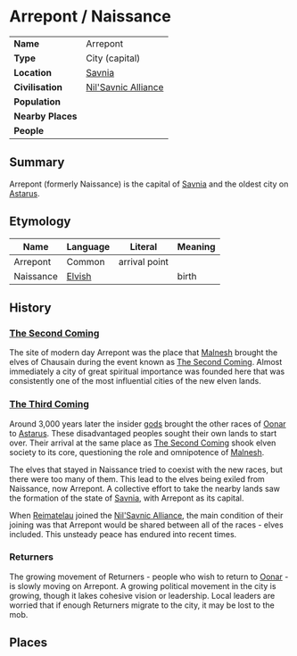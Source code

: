 # Arrepont / Naissance

|||
| --- | --- |
| **Name** | Arrepont | place.4
| **Type** | City (capital) |
| **Location** | [Savnia](../../civilisations/nilsavnic-alliance/states/savnia.md) |
| **Civilisation** | [Nil'Savnic Alliance](../../civilisations/nilsavnic-alliance/nilsavnic-alliance.md) |
| **Population** | |
| **Nearby Places** | |
| **People** | |

## Summary

Arrepont (formerly Naissance) is the capital of [Savnia](../../civilisations/nilsavnic-alliance/states/savnia.md) and the oldest city on [Astarus](../../celestial-objects/astarus.md).

## Etymology

| Name | Language | Literal | Meaning | 
| --- | --- | --- | --- |
| Arrepont | Common | arrival point ||
| Naissance | [Elvish](../../languages/elvish.md) || birth |

## History

### [The Second Coming](../../history/events/the-second-coming.md)

The site of modern day Arrepont was the place that [Malnesh](../../gods/deities/malnesh.md) brought the elves of Chausain during the event known as [The Second Coming](../../history/events/the-second-coming.md). Almost immediately a city of great spiritual importance was founded here that was consistently one of the most influential cities of the new elven lands. 

### [The Third Coming](../../history/events/the-third-coming.md)

Around 3,000 years later the insider [gods](../../gods/gods.md) brought the other races of [Oonar](../../celestial-objects/oonar.md) to [Astarus](../../celestial-objects/astarus.md). These disadvantaged peoples sought their own lands to start over. Their arrival at the same place as [The Second Coming](../../history/events/the-second-coming.md) shook elven society to its core, questioning the role and omnipotence of [Malnesh](../../gods/deities/malnesh.md).

The elves that stayed in Naissance tried to coexist with the new races, but there were too many of them. This lead to the elves being exiled from Naissance, now Arrepont. A collective effort to take the nearby lands saw the formation of the state of [Savnia](../../civilisations/nilsavnic-alliance/states/savnia.md), with Arrepont as its capital.

When [Reimatelau](../../civilisations/nilsavnic-alliance/states/reimatelau.md) joined the [Nil'Savnic Alliance](../../civilisations/nilsavnic-alliance/nilsavnic-alliance.md), the main condition of their joining was that Arrepont would be shared between all of the races - elves included. This unsteady peace has endured into recent times.

### Returners

The growing movement of Returners - people who wish to return to [Oonar](../../celestial-objects/oonar.md) - is slowly moving on Arrepont. A growing political movement in the city is growing, though it lakes cohesive vision or leadership. Local leaders are worried that if enough Returners migrate to the city, it may be lost to the mob.

## Places
